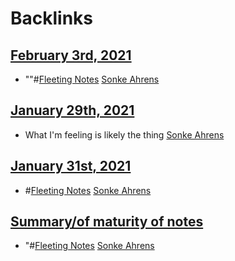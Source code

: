 
# Backlinks
## [February 3rd, 2021](<February 3rd, 2021.md>)
- ""#[Fleeting Notes](<Fleeting Notes.md>) [Sonke Ahrens](<Sonke Ahrens.md>)

## [January 29th, 2021](<January 29th, 2021.md>)
- What I'm feeling is likely the thing [Sonke Ahrens](<Sonke Ahrens.md>)

## [January 31st, 2021](<January 31st, 2021.md>)
- #[Fleeting Notes](<Fleeting Notes.md>) [Sonke Ahrens](<Sonke Ahrens.md>)

## [Summary/of maturity of notes](<Summary/of maturity of notes.md>)
- "#[Fleeting Notes](<Fleeting Notes.md>) [Sonke Ahrens](<Sonke Ahrens.md>)

